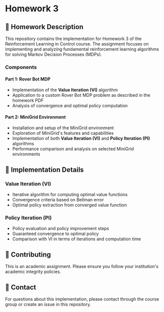 # Homework 3

## 📝 Homework Description

This repository contains the implementation for Homework 3 of the Reinforcement Learning in Control course. The assignment focuses on implementing and analyzing fundamental reinforcement learning algorithms for solving Markov Decision Processes (MDPs).

### Components

#### Part 1: Rover Bot MDP
- Implementation of the **Value Iteration (VI)** algorithm
- Application to a custom Rover Bot MDP problem as described in the homework PDF
- Analysis of convergence and optimal policy computation

#### Part 2: MiniGrid Environment
- Installation and setup of the MiniGrid environment
- Exploration of MiniGrid's features and capabilities
- Implementation of both **Value Iteration (VI)** and **Policy Iteration (PI)** algorithms
- Performance comparison and analysis on selected MiniGrid environments


## 🔧 Implementation Details

### Value Iteration (VI)
- Iterative algorithm for computing optimal value functions
- Convergence criteria based on Bellman error
- Optimal policy extraction from converged value function

### Policy Iteration (PI)
- Policy evaluation and policy improvement steps
- Guaranteed convergence to optimal policy
- Comparison with VI in terms of iterations and computation time

## 🤝 Contributing

This is an academic assignment. Please ensure you follow your institution's academic integrity policies.


## 📧 Contact

For questions about this implementation, please contact through the course group or create an issue in this repository.
